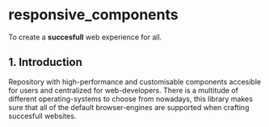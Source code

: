 # responsive_components
To create a __succesfull__ web experience for all.

## 1. Introduction
Repository with high-performance and customisable components accesible for users and centralized for web-developers. There is a multitude of different operating-systems to choose from nowadays, this library makes sure that all of the default browser-engines are supported when crafting succesfull websites.
